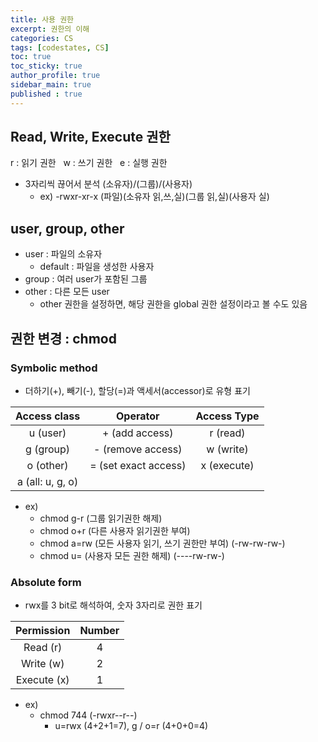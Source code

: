 ```yaml
---
title: 사용 권한
excerpt: 권한의 이해
categories: CS
tags: [codestates, CS]
toc: true
toc_sticky: true
author_profile: true
sidebar_main: true
published : true
---
```

## Read, Write, Execute 권한
r : 읽기 권한  &nbsp;  w : 쓰기 권한 &nbsp;  e : 실행 권한
- 3자리씩 끊어서 분석
  (소유자)/(그룹)/(사용자)
  - ex) -rwxr-xr-x
(파일)(소유자 읽,쓰,실)(그룹 읽,실)(사용자 실)


## user, group, other
- user : 파일의 소유자 
  - default : 파일을 생성한 사용자
- group : 여러 user가 포함된 그룹
- other : 다른 모든 user
  -  other 권한을 설정하면, 해당 권한을 global 권한 설정이라고 볼 수도 있음

## 권한 변경 : chmod
### Symbolic method
- 더하기(+), 빼기(-), 할당(=)과 액세서(accessor)로 유형 표기

|Access class|Operator|Access Type|
|:-:|:-:|:-:|
|u (user)|+ (add access)|r (read)|
|g (group)|- (remove access)|w (write)|
|o (other)|= (set exact access)|x (execute)|
|a (all: u, g, o)|||

- ex) 
  - chmod g-r (그룹 읽기권한 해제) 
  - chmod o+r (다른 사용자 읽기권한 부여)
  - chmod a=rw (모든 사용자 읽기, 쓰기 권한만 부여) (-rw-rw-rw-)
  - chmod u= (사용자 모든 권한 해제) (----rw-rw-)


### Absolute form
- rwx를 3 bit로 해석하여, 숫자 3자리로 권한 표기

|Permission|Number|
|:-:|:-:|
|Read (r)|4|
|Write (w)|2|
|Execute (x)|1|

- ex) 
  - chmod 744 (-rwxr--r--)
    - u=rwx (4+2+1=7), g / o=r (4+0+0=4)